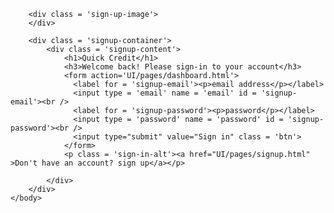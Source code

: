 
<!DOCTYPE html>
<html>
	<head>
		<title>
			Sign-in Page
		</title>
        <link rel = "stylesheet" href = "UI/styles.css">
	</head>
	<body>

		<div class = 'sign-up-image'>
		</div>

		<div class = 'signup-container'>
			<div class = 'signup-content'>
				<h1>Quick Credit</h1>
				<h3>Welcome back! Please sign-in to your account</h3>
				<form action='UI/pages/dashboard.html'>
				  <label for = 'signup-email'><p>email address</p></label>
				  <input type = 'email' name = 'email' id = 'signup-email'><br />
				  <label for = 'signup-password'><p>password</p></label>
				  <input type = 'password' name = 'password' id = 'signup-password'><br />
				  <input type="submit" value="Sign in" class = 'btn'>
				</form>
				<p class = 'sign-in-alt'><a href="UI/pages/signup.html" >Don't have an account? sign up</a></p>
	
			</div>
		</div>
	</body>
</html>
